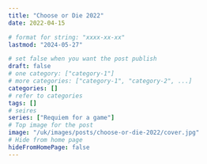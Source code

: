 ```yaml
---
title: "Choose or Die 2022"
date: 2022-04-15

# format for string: "xxxx-xx-xx"
lastmod: "2024-05-27"

# set false when you want the post publish
draft: false
# one category: ["category-1"]
# more categories: ["category-1", "category-2", ...]
categories: []
# refer to categories
tags: []
# seires
series: ["Requiem for a game"]
# Top image for the post
image: "/uk/images/posts/choose-or-die-2022/cover.jpg"
# Hide from home page
hideFromHomePage: false
---
```


<!--more-->